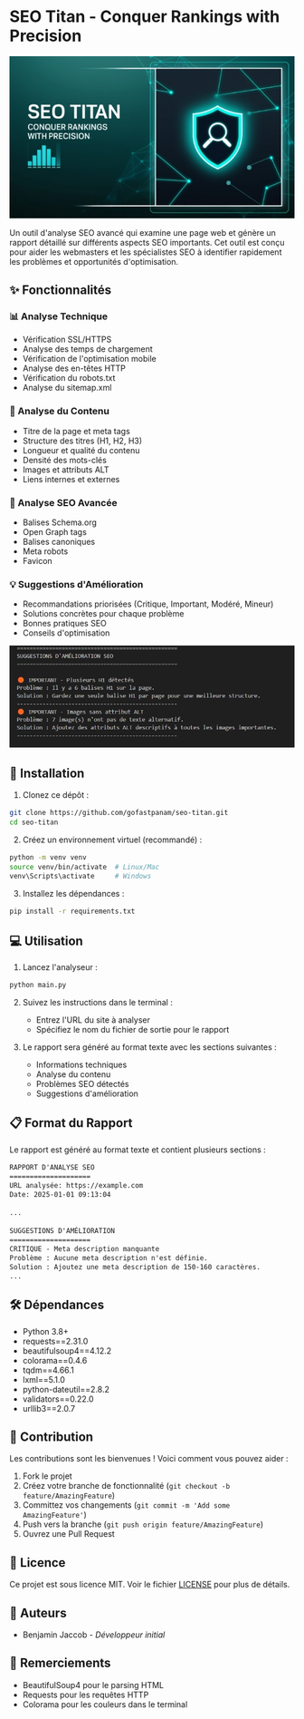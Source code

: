 # SEO Titan - Conquer Rankings with Precision

<div>
  <img src="seotitan.jpg" alt="seotitan" width="600">
</div>

Un outil d'analyse SEO avancé qui examine une page web et génère un rapport détaillé sur différents aspects SEO importants. Cet outil est conçu pour aider les webmasters et les spécialistes SEO à identifier rapidement les problèmes et opportunités d'optimisation.

## ✨ Fonctionnalités

### 📊 Analyse Technique
- Vérification SSL/HTTPS
- Analyse des temps de chargement
- Vérification de l'optimisation mobile
- Analyse des en-têtes HTTP
- Vérification du robots.txt
- Analyse du sitemap.xml

### 📝 Analyse du Contenu
- Titre de la page et meta tags
- Structure des titres (H1, H2, H3)
- Longueur et qualité du contenu
- Densité des mots-clés
- Images et attributs ALT
- Liens internes et externes

### 🔎 Analyse SEO Avancée
- Balises Schema.org
- Open Graph tags
- Balises canoniques
- Meta robots
- Favicon

### 💡 Suggestions d'Amélioration
- Recommandations priorisées (Critique, Important, Modéré, Mineur)
- Solutions concrètes pour chaque problème
- Bonnes pratiques SEO
- Conseils d'optimisation

<div>
  <img src="suggestions.jpg" alt="suggestions-seo" width="600">
</div>

## 🚀 Installation

1. Clonez ce dépôt :
```bash
git clone https://github.com/gofastpanam/seo-titan.git
cd seo-titan
```

2. Créez un environnement virtuel (recommandé) :
```bash
python -m venv venv
source venv/bin/activate  # Linux/Mac
venv\Scripts\activate     # Windows
```

3. Installez les dépendances :
```bash
pip install -r requirements.txt
```

## 💻 Utilisation

1. Lancez l'analyseur :
```bash
python main.py
```

2. Suivez les instructions dans le terminal :
   - Entrez l'URL du site à analyser
   - Spécifiez le nom du fichier de sortie pour le rapport

3. Le rapport sera généré au format texte avec les sections suivantes :
   - Informations techniques
   - Analyse du contenu
   - Problèmes SEO détectés
   - Suggestions d'amélioration

## 📋 Format du Rapport

Le rapport est généré au format texte et contient plusieurs sections :

```
RAPPORT D'ANALYSE SEO
====================
URL analysée: https://example.com
Date: 2025-01-01 09:13:04

...

SUGGESTIONS D'AMÉLIORATION
====================
CRITIQUE - Meta description manquante
Problème : Aucune meta description n'est définie.
Solution : Ajoutez une meta description de 150-160 caractères.
...
```

## 🛠️ Dépendances

- Python 3.8+
- requests==2.31.0
- beautifulsoup4==4.12.2
- colorama==0.4.6
- tqdm==4.66.1
- lxml==5.1.0
- python-dateutil==2.8.2
- validators==0.22.0
- urllib3==2.0.7

## 🤝 Contribution

Les contributions sont les bienvenues ! Voici comment vous pouvez aider :

1. Fork le projet
2. Créez votre branche de fonctionnalité (`git checkout -b feature/AmazingFeature`)
3. Committez vos changements (`git commit -m 'Add some AmazingFeature'`)
4. Push vers la branche (`git push origin feature/AmazingFeature`)
5. Ouvrez une Pull Request

## 📄 Licence

Ce projet est sous licence MIT. Voir le fichier [LICENSE](LICENSE) pour plus de détails.

## 👥 Auteurs

- Benjamin Jaccob - *Développeur initial*

## 🙏 Remerciements

- BeautifulSoup4 pour le parsing HTML
- Requests pour les requêtes HTTP
- Colorama pour les couleurs dans le terminal
